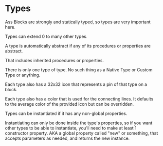 # Types
Ass Blocks are strongly and statically typed, so types are very important here.

Types can extend 0 to many other types.

A type is automatically abstract if any of its procedures or properties are abstract.

That includes inherited procedures or properties.

There is only one type of type. No such thing as a Native Type or Custom Type or anything.

Each type also has a 32x32 icon that represents a pin of that type on a block.

Each type also has a color that is used for the connecting lines. It defaults to the average color of the provided icon but can be overridden.

Types can be instantiated if it has any non-global properties.

Instantiating can only be done inside the type's properties, so if you want other types to be able to instantiate, you'll need to make at least 1 constructor property. AKA a global property called "new" or something, that accepts parameters as needed, and returns the new instance.